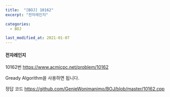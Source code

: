 ```yaml
---
title:  "[BOJ] 10162"
excerpt: "전자레인지"

categories:
  - BOJ

last_modified_at: 2021-01-07
---
```


#### 전자레인지

10162번 <https://www.acmicpc.net/problem/10162>

Gready Algorithm을 사용하면 됩니다.

정답 코드 <https://github.com/GenieWonimanimo/BOJ/blob/master/10162.cpp>